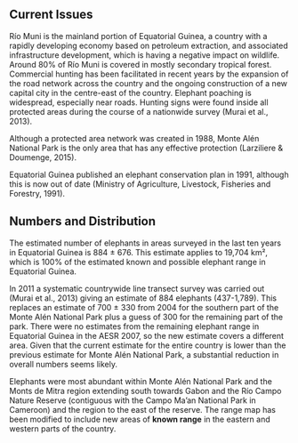 ## Current Issues

Río Muni is the mainland portion of Equatorial Guinea, a country with a rapidly developing economy based on petroleum extraction, and associated infrastructure development, which is having a negative impact on wildlife. Around 80% of Río Muni is covered in mostly secondary tropical forest. Commercial hunting has been facilitated in recent years by the expansion of the road network across the country and the ongoing construction of a new capital city in the centre-east of the country. Elephant poaching is widespread, especially near roads. Hunting signs were found inside all protected areas during the course of a nationwide survey (Murai et al., 2013).

Although a protected area network was created in 1988, Monte Alén National Park is the only area that has any effective protection (Larziliere & Doumenge, 2015).

Equatorial Guinea published an elephant conservation plan in 1991, although this is now out of date (Ministry of Agriculture, Livestock, Fisheries and Forestry, 1991).

## Numbers and Distribution

The estimated number of elephants in areas surveyed in the last ten years in Equatorial Guinea is 884 ± 676. This estimate applies to 19,704 km², which is 100% of the estimated known and possible elephant range in Equatorial Guinea.

In 2011 a systematic countrywide line transect survey was carried out (Murai et al., 2013) giving an estimate of 884 elephants (437-1,789). This replaces an estimate of 700 ± 330 from 2004 for the southern part of the Monte Alén National Park plus a guess of 300 for the remaining part of the park. There were no estimates from the remaining elephant range in Equatorial Guinea in the AESR 2007, so the new estimate covers a different area. Given that the current estimate for the entire country is lower than the previous estimate for Monte Alén National Park, a substantial reduction in overall numbers seems likely.

Elephants were most abundant within Monte Alén National Park and the Monts de Mitra region extending south towards Gabon and the Río Campo Nature Reserve (contiguous with the Campo Ma’an National Park in Cameroon) and the region to the east of the reserve. The range map has been modified to include new areas of **known range** in the eastern and western parts of the country.